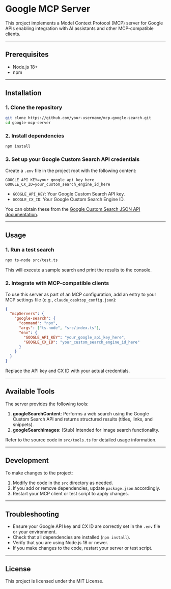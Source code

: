 # Google MCP Server

This project implements a Model Context Protocol (MCP) server for Google APIs enabling integration with AI assistants and other MCP-compatible clients.

---

## Prerequisites

- Node.js 18+
- npm

---

## Installation

### 1. Clone the repository

```sh
git clone https://github.com/your-username/mcp-google-search.git
cd google-mcp-server
```

### 2. Install dependencies

```sh
npm install
```

### 3. Set up your Google Custom Search API credentials

Create a `.env` file in the project root with the following content:

```
GOOGLE_API_KEY=your_google_api_key_here
GOOGLE_CX_ID=your_custom_search_engine_id_here
```

- `GOOGLE_API_KEY`: Your Google Custom Search API key.
- `GOOGLE_CX_ID`: Your Google Custom Search Engine ID.

You can obtain these from the [Google Custom Search JSON API documentation](https://developers.google.com/custom-search/v1/overview).

---

## Usage

### 1. Run a test search

```sh
npx ts-node src/test.ts
```

This will execute a sample search and print the results to the console.

### 2. Integrate with MCP-compatible clients

To use this server as part of an MCP configuration, add an entry to your MCP settings file (e.g., `claude_desktop_config.json`):

```json
{
  "mcpServers": {
    "google-search": {
      "command": "npx",
      "args": ["ts-node", "src/index.ts"],
      "env": {
        "GOOGLE_API_KEY": "your_google_api_key_here",
        "GOOGLE_CX_ID": "your_custom_search_engine_id_here"
      }
    }
  }
}
```

Replace the API key and CX ID with your actual credentials.

---

## Available Tools

The server provides the following tools:

1. **googleSearchContent**: Performs a web search using the Google Custom Search API and returns structured results (titles, links, and snippets).
2. **googleSearchImages**: (Stub) Intended for image search functionality.

Refer to the source code in `src/tools.ts` for detailed usage information.

---

## Development

To make changes to the project:

1. Modify the code in the `src` directory as needed.
2. If you add or remove dependencies, update `package.json` accordingly.
3. Restart your MCP client or test script to apply changes.

---

## Troubleshooting

- Ensure your Google API key and CX ID are correctly set in the `.env` file or your environment.
- Check that all dependencies are installed (`npm install`).
- Verify that you are using Node.js 18 or newer.
- If you make changes to the code, restart your server or test script.

---

## License

This project is licensed under the MIT License.
